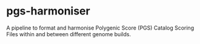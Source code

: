 # pgs-harmoniser
A pipeline to format and harmonise Polygenic Score (PGS) Catalog Scoring Files within and between different genome builds. 
